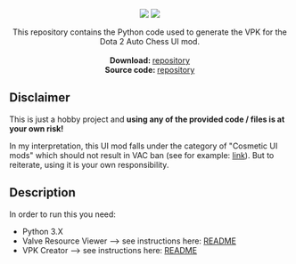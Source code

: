 
<p align="center">  
 <a href="https://opensource.org/licenses/MIT"><img src="https://img.shields.io/badge/license-MIT-blue.svg"></a>
 <a href="https://www.paypal.com/cgi-bin/webscr?cmd=_s-xclick&hosted_button_id=2UKM4JREAPTBG"><img src="https://img.shields.io/badge/buy%20me%20some-candy-yellow.svg"></a>
 
</p>

<p align="center">
  This repository contains the Python code used to generate the VPK for the Dota 2 Auto Chess UI mod. <br> <br>
  <span><strong>Download: </strong><a href="https://github.com/auto-chess-ui-mod/download">repository</a></span><br>
  <span><strong>Source code: </strong><a href="https://github.com/auto-chess-ui-mod/source ">repository </a></span>
</p>

## Disclaimer

This is just a hobby project and **using any of the provided code / files is at your own risk!**

In my interpretation, this UI mod falls under the category of "Cosmetic UI mods" which should not result in VAC ban (see for example: [link](https://dota2.gamepedia.com/Ban#Exceptions)). But to reiterate, using it is your own responsibility. 

## Description

In order to run this you need:

* Python 3.X   
* Valve Resource Viewer --> see instructions here: [README](https://raw.githubusercontent.com/auto-chess-ui-mod/generator/master/utils/dota2_decompiler/README.txt)  
* VPK Creator --> see instructions here: [README](https://raw.githubusercontent.com/auto-chess-ui-mod/generator/master/utils/vpk_packager/README.txt)
